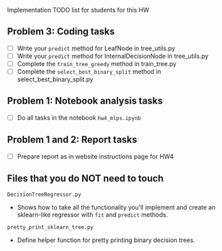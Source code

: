 Implementation TODO list for students for this HW

## Problem 3: Coding tasks

* [  ] Write your `predict` method for LeafNode in tree_utils.py
* [  ] Write your `predict` method for InternalDecisionNode in tree_utils.py
* [  ] Complete the `train_tree_greedy` method in train_tree.py
* [  ] Complete the `select_best_binary_split` method in select_best_binary_split.py

## Problem 1: Notebook analysis tasks

* [ ] Do all tasks in the notebook `hw4_mlps.ipynb` 

## Problem 1 and 2: Report tasks 

* [ ] Prepare report as in website instructions page for HW4

## Files that you do NOT need to touch

`DecisionTreeRegressor.py`

* Shows how to take all the functionality you'll implement and create an sklearn-like regressor with `fit` and `predict` methods.

`pretty_print_sklearn_tree.py`

* Define helper function for pretty printing binary decision trees.
